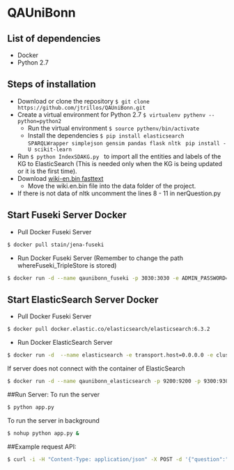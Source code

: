 # QAUniBonn

## List of dependencies
- Docker
- Python 2.7

## Steps of installation
- Download or clone the repository ```$ git clone https://github.com/jtrillos/QAUniBonn.git ```
- Create a virtual environment for Python 2.7 ```$ virtualenv pythenv --python=python2  ```
	- Run the virtual environment ```$ source pythenv/bin/activate```
	- Install the dependencies ```$ pip install elasticsearch SPARQLWrapper simplejson gensim pandas flask nltk ```
		```pip install -U scikit-learn```
- Run ```$ python IndexSDAKG.py ``` to import all the entities and labels of the KG to ElasticSearch (This is needed only when the KG is being updated or it is the first time).
- Download [wiki-en.bin fasttext](https://s3-us-west-1.amazonaws.com/fasttext-vectors/wiki.en.zip)
	- Move the wiki.en.bin file into the data folder of the project.
- If there is not data of nltk uncomment the lines 8 - 11 in nerQuestion.py

## Start Fuseki Server Docker
- Pull Docker Fuseki Server 
```sh
$ docker pull stain/jena-fuseki
```
- Run Docker Fuseki Server (Remember to change the path whereFuseki_TripleStore is stored)
```sh
$ docker run -d --name qaunibonn_fuseki -p 3030:3030 -e ADMIN_PASSWORD=robot -v /path/to/Docker/Fuseki_TripleStore/:/fuseki/ -it stain/jena-fuseki
```

## Start ElasticSearch Server Docker
- Pull Docker Fuseki Server 
```sh
$ docker pull docker.elastic.co/elasticsearch/elasticsearch:6.3.2
```
- Run Docker ElasticSearch Server
```sh
$ docker run -d  --name elasticsearch -e transport.host=0.0.0.0 -e cluster.name=elasticsearch -e http.host=0.0.0.0 -e xpack.security.enabled=false -it docker.elastic.co/elasticsearch/elasticsearch:6.3.2
```

If server does not connect with the container of ElasticSearch
```sh
$ docker run -d --name qaunibonn_elasticsearch -p 9200:9200 -p 9300:9300 -e "discovery.type=single-node" docker.elastic.co/elasticsearch/elasticsearch:6.3.2
```

##Run Server:
To run the server
```sh
$ python app.py
```

To run the server in background
```sh
$ nohup python app.py &
```

##Example request API:
```sh
$ curl -i -H "Content-Type: application/json" -X POST -d '{"question":"Where is SDA?"}' http://localhost:8000/ask
```